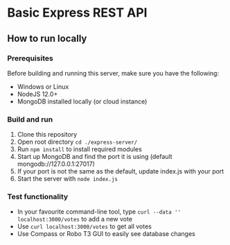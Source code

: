 # Basic Express REST API

## How to run locally

### Prerequisites
Before building and running this server, make sure you have the following:
* Windows or Linux
* NodeJS 12.0+
* MongoDB installed locally (or cloud instance)

### Build and run
1. Clone this repository
1. Open root directory `cd ./express-server/`
1. Run `npm install` to install required modules
1. Start up MongoDB and find the port it is using (default mongodb://127.0.0.1:27017)
1. If your port is not the same as the default, update index.js with your port
1. Start the server with `node index.js`

### Test functionality
* In your favourite command-line tool, type `curl --data '' localhost:3000/votes` to add a new vote
* Use `curl localhost:3000/votes` to get all votes
* Use Compass or Robo T3 GUI to easily see database changes
